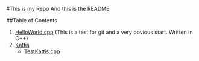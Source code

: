#This is my Repo
And this is the README

##Table of Contents
1. [HelloWorld.cpp](HelloWorld.cpp) (This is a test for git and a very obvious start. Written in C++)
2. [Kattis](/Kattis)
    - [TestKattis.cpp](Kattis/TestKattis.cpp)